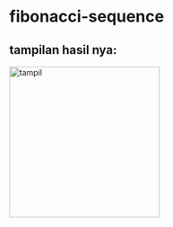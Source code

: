 # fibonacci-sequence

## tampilan hasil nya:

<img width="268" alt="tampil" src="https://github.com/verz666/fibonacci-sequence/assets/115523263/23b00ff4-b941-4e58-b470-ee9d0d096a09">
